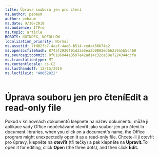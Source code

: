 ```yaml
---
title: Úprava souboru jen pro čtení
ms.author: pebaum
author: pebaum
ms.date: 9/10/2018
ms.audience: ITPro
ms.topic: article
ROBOTS: NOINDEX, NOFOLLOW
localization_priority: Normal
ms.assetid: 7fd02fc7-4aaf-4ae6-b514-ceda456b74e2
ms.openlocfilehash: 874af2930f01d2aa6ea2b0803ed66239a5b5c460
ms.sourcegitcommit: 0f0186044a3597e42ad14c32ca58e7224344dcfa
ms.translationtype: MT
ms.contentlocale: cs-CZ
ms.lasthandoff: 12/15/2019
ms.locfileid: "40052822"
---
```

# <a name="edit-a-read-only-file"></a><span data-ttu-id="f85ff-102">Úprava souboru jen pro čtení</span><span class="sxs-lookup"><span data-stu-id="f85ff-102">Edit a read-only file</span></span>

<span data-ttu-id="f85ff-103">Pokud v knihovnách dokumentů klepnete na název dokumentu, může ji aplikace sady Office neočekávaně otevřít jako soubor jen pro čtení.</span><span class="sxs-lookup"><span data-stu-id="f85ff-103">In document libraries, when you click on a document's name, the Office program might unexpectedly open it as a read-only file.</span></span> <span data-ttu-id="f85ff-104">Chcete-li ji otevřít pro úpravy, klepněte na **otevřít** (tři tečky) a pak klepněte na **Upravit.**</span><span class="sxs-lookup"><span data-stu-id="f85ff-104">To open it for editing, click **Open** (the three dots), and then click **Edit.**</span></span>
  

